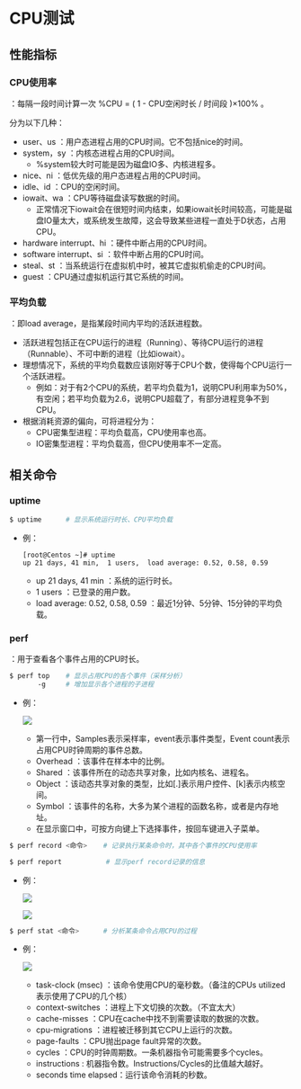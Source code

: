# CPU测试

## 性能指标

### CPU使用率

：每隔一段时间计算一次 %CPU = ( 1 - CPU空闲时长 / 时间段 )×100% 。

分为以下几种：
- user、us ：用户态进程占用的CPU时间。它不包括nice的时间。
- system，sy ：内核态进程占用的CPU时间。
    - %system较大时可能是因为磁盘IO多、内核进程多。
- nice、ni ：低优先级的用户态进程占用的CPU时间。
- idle、id ：CPU的空闲时间。
- iowait、wa ：CPU等待磁盘读写数据的时间。
    - 正常情况下iowait会在很短时间内结束，如果iowait长时间较高，可能是磁盘IO量太大，或系统发生故障，这会导致某些进程一直处于D状态，占用CPU。
- hardware interrupt、hi ：硬件中断占用的CPU时间。
- software interrupt、si ：软件中断占用的CPU时间。
- steal、st ：当系统运行在虚拟机中时，被其它虚拟机偷走的CPU时间。
- guest ：CPU通过虚拟机运行其它系统的时间。

### 平均负载

：即load average，是指某段时间内平均的活跃进程数。
- 活跃进程包括正在CPU运行的进程（Running）、等待CPU运行的进程（Runnable）、不可中断的进程（比如iowait）。
- 理想情况下，系统的平均负载数应该刚好等于CPU个数，使得每个CPU运行一个活跃进程。
  - 例如：对于有2个CPU的系统，若平均负载为1，说明CPU利用率为50%，有空闲；若平均负载为2.6，说明CPU超载了，有部分进程竞争不到CPU。
- 根据消耗资源的偏向，可将进程分为：
  - CPU密集型进程：平均负载高，CPU使用率也高。
  - IO密集型进程：平均负载高，但CPU使用率不一定高。

## 相关命令

### uptime

```sh
$ uptime      # 显示系统运行时长、CPU平均负载
```
- 例：
    ```
    [root@Centos ~]# uptime
    up 21 days, 41 min,  1 users,  load average: 0.52, 0.58, 0.59
    ```
    - up 21 days, 41 min ：系统的运行时长。
    - 1 users ：已登录的用户数。
    - load average: 0.52, 0.58, 0.59 ：最近1分钟、5分钟、15分钟的平均负载。

### perf

：用于查看各个事件占用的CPU时长。

```sh
$ perf top    # 显示占用CPU的各个事件（采样分析）
       -g     # 增加显示各个进程的子进程
```
- 例：

    ![](perf1.png)

    - 第一行中，Samples表示采样率，event表示事件类型，Event count表示占用CPU时钟周期的事件总数。
    - Overhead  ：该事件在样本中的比例。
    - Shared  ：该事件所在的动态共享对象，比如内核名、进程名。
    - Object  ：该动态共享对象的类型，比如[.]表示用户控件、[k]表示内核空间。
    - Symbol  ：该事件的名称，大多为某个进程的函数名称，或者是内存地址。
    - 在显示窗口中，可按方向键上下选择事件，按回车键进入子菜单。

```sh
$ perf record <命令>    # 记录执行某条命令时，其中各个事件的CPU使用率

$ perf report           # 显示perf record记录的信息
```
- 例：

    ![](perf2.png)

    ![](perf3.png)

```sh
$ perf stat <命令>      # 分析某条命令占用CPU的过程
```
- 例：

    ![](perf4.png)

    - task-clock (msec)  ：该命令使用CPU的毫秒数。（备注的CPUs utilized表示使用了CPU的几个核）
    - context-switches  ：进程上下文切换的次数。（不宜太大）
    - cache-misses    ：CPU在cache中找不到需要读取的数据的次数。
    - cpu-migrations  ：进程被迁移到其它CPU上运行的次数。
    - page-faults    ：CPU抛出page fault异常的次数。
    - cycles      ：CPU的时钟周期数。一条机器指令可能需要多个cycles。
    - instructions    : 机器指令数。Instructions/Cycles的比值越大越好。
    - seconds time elapsed：运行该命令消耗的秒数。
